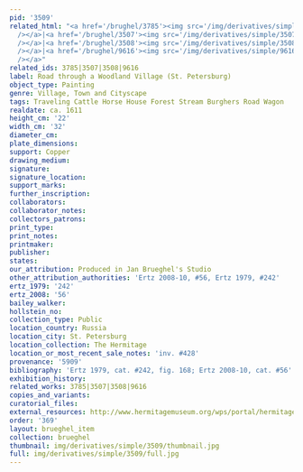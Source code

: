 ```yaml
---
pid: '3509'
related_html: "<a href='/brughel/3785'><img src='/img/derivatives/simple/3785/thumbnail.jpg'
  /></a>|<a href='/brughel/3507'><img src='/img/derivatives/simple/3507/thumbnail.jpg'
  /></a>|<a href='/brughel/3508'><img src='/img/derivatives/simple/3508/thumbnail.jpg'
  /></a>|<a href='/brughel/9616'><img src='/img/derivatives/simple/9616/thumbnail.jpg'
  /></a>"
related_ids: 3785|3507|3508|9616
label: Road through a Woodland Village (St. Petersburg)
object_type: Painting
genre: Village, Town and Cityscape
tags: Traveling Cattle Horse House Forest Stream Burghers Road Wagon
realdate: ca. 1611
height_cm: '22'
width_cm: '32'
diameter_cm: 
plate_dimensions: 
support: Copper
drawing_medium: 
signature: 
signature_location: 
support_marks: 
further_inscription: 
collaborators: 
collaborator_notes: 
collectors_patrons: 
print_type: 
print_notes: 
printmaker: 
publisher: 
states: 
our_attribution: Produced in Jan Brueghel's Studio
other_attribution_authorities: 'Ertz 2008-10, #56, Ertz 1979, #242'
ertz_1979: '242'
ertz_2008: '56'
bailey_walker: 
hollstein_no: 
collection_type: Public
location_country: Russia
location_city: St. Petersburg
location_collection: The Hermitage
location_or_most_recent_sale_notes: 'inv. #428'
provenance: '5909'
bibliography: 'Ertz 1979, cat. #242, fig. 168; Ertz 2008-10, cat. #56'
exhibition_history: 
related_works: 3785|3507|3508|9616
copies_and_variants: 
curatorial_files: 
external_resources: http://www.hermitagemuseum.org/wps/portal/hermitage/digital-collection/01.+Paintings/48127/?lng=en
order: '369'
layout: brueghel_item
collection: brueghel
thumbnail: img/derivatives/simple/3509/thumbnail.jpg
full: img/derivatives/simple/3509/full.jpg
---
```

